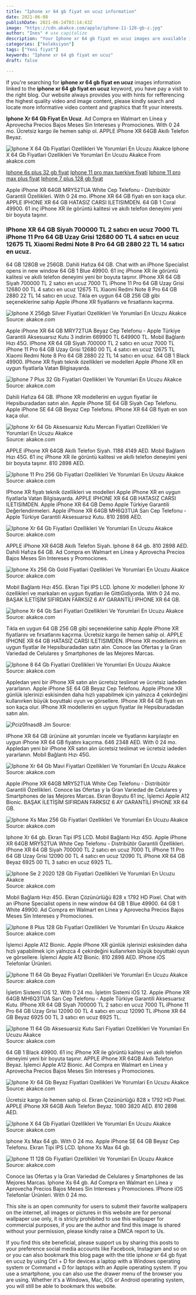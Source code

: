 ```yaml
---
title: "Iphone xr 64 gb fiyat en ucuz information"
date: 2021-06-08
publishDate: 2021-06-24T03:14:43Z
image: "https://cdn.akakce.com/apple/iphone-11-128-gb-z.jpg"
author: "Ines" # use capitalize
description: "Your Iphone xr 64 gb fiyat en ucuz images are available in this site. Iphone xr 64 gb fiyat en ucuz are a topic that is being searched for and liked by netizens today. You can Find and Download the Iphone xr 64 gb fiyat en ucuz files here. Get all free photos."
categories: ["koleksiyon"]
tags: ["Yeni fiyat"]
keywords: "Iphone xr 64 gb fiyat en ucuz"
draft: false

---
```


If you're searching for **iphone xr 64 gb fiyat en ucuz** images information linked to the **iphone xr 64 gb fiyat en ucuz** keyword, you have pay a visit to the right  blog.  Our website always  provides you with  hints  for refferencing  the highest  quality video and image  content, please kindly search and locate more informative video content and graphics  that fit your interests.

**Iphone Xr 64 Gb Fiyat En Ucuz**. Ad Compra en Walmart en Línea y Aprovecha Precios Bajos Meses Sin Intereses y Promociones. With 0 24 mo. Ücretsiz kargo ile hemen sahip ol. APPLE iPhone XR 64GB Akıllı Telefon Beyaz.

![Iphone X 64 Gb Fiyatlari Ozellikleri Ve Yorumlari En Ucuzu Akakce](https://cdn.akakce.com/apple/iphone-x-64-gb-z.jpg "Iphone X 64 Gb Fiyatlari Ozellikleri Ve Yorumlari En Ucuzu Akakce")
Iphone X 64 Gb Fiyatlari Ozellikleri Ve Yorumlari En Ucuzu Akakce From akakce.com

[Iphone 6s plus 32 gb fiyat](/iphone-6s-plus-32-gb-fiyat/)
[Iphone 11 pro max tuerkiye fiyati](/iphone-11-pro-max-tuerkiye-fiyati/)
[Iphone 11 pro max plus fiyat](/iphone-11-pro-max-plus-fiyat/)
[Iphone 7 plus 128 gb fiyat](/iphone-7-plus-128-gb-fiyat/)

Apple iPhone XR 64GB MRY52TUA White Cep Telefonu - Distribütör Garantili Özellikleri. With 0 24 mo. IPhone XR 64 GB fiyatı en son kaça olur. APPLE IPHONE XR 64 GB HATASIZ CARSI ILETISIMDEN. 64 GB 1 Coral 49900. 61 inç iPhone XR ile görüntü kalitesi ve akıllı telefon deneyimi yeni bir boyuta taşınır.

### IPhone XR 64 GB Siyah 700000 TL 2 satıcı en ucuz 7000 TL iPhone 11 Pro 64 GB Uzay Grisi 12680 00 TL 4 satıcı en ucuz 12675 TL Xiaomi Redmi Note 8 Pro 64 GB 2880 22 TL 14 satıcı en ucuz.

64 GB 128GB ve 256GB. Dahili Hafıza 64 GB. Chat with an iPhone Specialist opens in new window 64 GB 1 Blue 49900. 61 inç iPhone XR ile görüntü kalitesi ve akıllı telefon deneyimi yeni bir boyuta taşınır. IPhone XR 64 GB Siyah 700000 TL 2 satıcı en ucuz 7000 TL iPhone 11 Pro 64 GB Uzay Grisi 12680 00 TL 4 satıcı en ucuz 12675 TL Xiaomi Redmi Note 8 Pro 64 GB 2880 22 TL 14 satıcı en ucuz. Tıkla en uygun 64 GB 256 GB gibi seçeneklerine sahip Apple iPhone XR fiyatlarını ve fırsatlarını kaçırma.


![Iphone X 256gb Silver Fiyatlari Ozellikleri Ve Yorumlari En Ucuzu Akakce](https://cdn.akakce.com/apple/iphone-x-256gb-silver-z.jpg "Iphone X 256gb Silver Fiyatlari Ozellikleri Ve Yorumlari En Ucuzu Akakce")
Source: akakce.com

Apple iPhone XR 64 GB MRY72TUA Beyaz Cep Telefonu - Apple Türkiye Garantili Aksesuarsız Kutu 3 indirim 669900 TL 649900 TL. Mobil Bağlantı Hızı 45G. IPhone XR 64 GB Siyah 700000 TL 2 satıcı en ucuz 7000 TL iPhone 11 Pro 64 GB Uzay Grisi 12680 00 TL 4 satıcı en ucuz 12675 TL Xiaomi Redmi Note 8 Pro 64 GB 2880 22 TL 14 satıcı en ucuz. 64 GB 1 Black 49900. IPhone XR fiyatı teknik özellikleri ve modelleri Apple iPhone XR en uygun fiyatlarla Vatan Bilgisayarda.

![Iphone 7 Plus 32 Gb Fiyatlari Ozellikleri Ve Yorumlari En Ucuzu Akakce](https://cdn.akakce.com/iv/10022/719/719323439z.jpg "Iphone 7 Plus 32 Gb Fiyatlari Ozellikleri Ve Yorumlari En Ucuzu Akakce")
Source: akakce.com

Dahili Hafıza 64 GB. IPhone XR modellerini en uygun fiyatlar ile Hepsiburadadan satın alın. Apple iPhone SE 64 GB Siyah Cep Telefonu. Apple iPhone SE 64 GB Beyaz Cep Telefonu. IPhone XR 64 GB fiyatı en son kaça olur.

![Iphone Xr 64 Gb Aksesuarsiz Kutu Mercan Fiyatlari Ozellikleri Ve Yorumlari En Ucuzu Akakce](https://cdn.akakce.com/apple/iphone-xr-64-gb-aksesuarsiz-kutu-mercan-z.jpg "Iphone Xr 64 Gb Aksesuarsiz Kutu Mercan Fiyatlari Ozellikleri Ve Yorumlari En Ucuzu Akakce")
Source: akakce.com

APPLE iPhone XR 64GB Akıllı Telefon Siyah. 1188 4149 AED. Mobil Bağlantı Hızı 45G. 61 inç iPhone XR ile görüntü kalitesi ve akıllı telefon deneyimi yeni bir boyuta taşınır. 810 2898 AED.

![Iphone 11 Pro 256 Gb Fiyatlari Ozellikleri Ve Yorumlari En Ucuzu Akakce](https://cdn.akakce.com/apple/iphone-11-pro-256-gb-z.jpg "Iphone 11 Pro 256 Gb Fiyatlari Ozellikleri Ve Yorumlari En Ucuzu Akakce")
Source: akakce.com

IPhone XR fiyatı teknik özellikleri ve modelleri Apple iPhone XR en uygun fiyatlarla Vatan Bilgisayarda. APPLE IPHONE XR 64 GB HATASIZ CARSI ILETISIMDEN. Apple iPhone XR 64 GB Demo Apple Türkiye Garantili Değerlendirmeleri. Apple iPhone XR 64GB MH6Q3TUA Sarı Cep Telefonu - Apple Türkiye Garantili Aksesuarsız Kutu. 810 2898 AED.

![Iphone Xr 64 Gb Fiyatlari Ozellikleri Ve Yorumlari En Ucuzu Akakce](https://cdn.akakce.com/apple/iphone-xr-64-gb-z.jpg "Iphone Xr 64 Gb Fiyatlari Ozellikleri Ve Yorumlari En Ucuzu Akakce")
Source: akakce.com

APPLE iPhone XR 64GB Akıllı Telefon Siyah. Iphone 8 64 gb. 810 2898 AED. Dahili Hafıza 64 GB. Ad Compra en Walmart en Línea y Aprovecha Precios Bajos Meses Sin Intereses y Promociones.

![Iphone Xs 256 Gb Gold Fiyatlari Ozellikleri Ve Yorumlari En Ucuzu Akakce](https://cdn.akakce.com/apple/iphone-xs-256-gb-gold-z.jpg "Iphone Xs 256 Gb Gold Fiyatlari Ozellikleri Ve Yorumlari En Ucuzu Akakce")
Source: akakce.com

Mobil Bağlantı Hızı 45G. Ekran Tipi IPS LCD. İphone Xr modelleri İphone Xr özellikleri ve markaları en uygun fiyatları ile GittiGidiyorda. With 0 24 mo. BAŞAK İLETİŞİM SIFIRDAN FARKSIZ 6 AY GARANTİLİ IPHONE XR 64 GB.

![Iphone Xr 64 Gb Sari Fiyatlari Ozellikleri Ve Yorumlari En Ucuzu Akakce](https://cdn.akakce.com/apple/iphone-xr-64-gb-sari-z.jpg "Iphone Xr 64 Gb Sari Fiyatlari Ozellikleri Ve Yorumlari En Ucuzu Akakce")
Source: akakce.com

Tıkla en uygun 64 GB 256 GB gibi seçeneklerine sahip Apple iPhone XR fiyatlarını ve fırsatlarını kaçırma. Ücretsiz kargo ile hemen sahip ol. APPLE IPHONE XR 64 GB HATASIZ CARSI ILETISIMDEN. IPhone XR modellerini en uygun fiyatlar ile Hepsiburadadan satın alın. Conoce las Ofertas y la Gran Variedad de Celulares y Smartphones de las Mejores Marcas.

![Iphone 8 64 Gb Fiyatlari Ozellikleri Ve Yorumlari En Ucuzu Akakce](https://cdn.akakce.com/apple/iphone-8-64-gb-z.jpg "Iphone 8 64 Gb Fiyatlari Ozellikleri Ve Yorumlari En Ucuzu Akakce")
Source: akakce.com

Appledan yeni bir iPhone XR satın alın ücretsiz teslimat ve ücretsiz iadeden yararlanın. Apple iPhone SE 64 GB Beyaz Cep Telefonu. Apple iPhone XR günlük işlerinizi eskisinden daha hızlı yapabilmek için yalnızca 4 çekirdeğini kullanırken büyük boyuttaki oyun ve görsellere. IPhone XR 64 GB fiyatı en son kaça olur. IPhone XR modellerini en uygun fiyatlar ile Hepsiburadadan satın alın.

![Pciz0fnasd8 Jm](https://iis-akakce.akamaized.net/p.z?%2F%2Fproductimages%2Ehepsiburada%2Enet%2Fs%2F32%2F600%2F10356112850994%2Ejpg "Pciz0fnasd8 Jm")
Source: 

IPhone XR 64 GB ürününe ait yorumları incele ve fiyatlarını karşılaştır en uygun iPhone XR 64 GB fiyatını kaçırma. 646 2348 AED. With 0 24 mo. Appledan yeni bir iPhone XR satın alın ücretsiz teslimat ve ücretsiz iadeden yararlanın. Mobil Bağlantı Hızı 45G.

![Iphone Xr 64 Gb Mavi Fiyatlari Ozellikleri Ve Yorumlari En Ucuzu Akakce](https://cdn.akakce.com/apple/iphone-xr-64-gb-mavi-z.jpg "Iphone Xr 64 Gb Mavi Fiyatlari Ozellikleri Ve Yorumlari En Ucuzu Akakce")
Source: akakce.com

Apple iPhone XR 64GB MRY52TUA White Cep Telefonu - Distribütör Garantili Özellikleri. Conoce las Ofertas y la Gran Variedad de Celulares y Smartphones de las Mejores Marcas. Ekran Boyutu 61 inç. İşlemci Apple A12 Bionic. BAŞAK İLETİŞİM SIFIRDAN FARKSIZ 6 AY GARANTİLİ IPHONE XR 64 GB.

![Iphone Xs Max 256 Gb Fiyatlari Ozellikleri Ve Yorumlari En Ucuzu Akakce](https://cdn.akakce.com/apple/iphone-xs-max-256-gb-z.jpg "Iphone Xs Max 256 Gb Fiyatlari Ozellikleri Ve Yorumlari En Ucuzu Akakce")
Source: akakce.com

Iphone Xr 64 gb. Ekran Tipi IPS LCD. Mobil Bağlantı Hızı 45G. Apple iPhone XR 64GB MRY52TUA White Cep Telefonu - Distribütör Garantili Özellikleri. IPhone XR 64 GB Siyah 700000 TL 2 satıcı en ucuz 7000 TL iPhone 11 Pro 64 GB Uzay Grisi 12090 00 TL 4 satıcı en ucuz 12090 TL iPhone XR 64 GB Beyaz 6925 00 TL 3 satıcı en ucuz 6925 TL.

![Iphone Se 2 2020 128 Gb Fiyatlari Ozellikleri Ve Yorumlari En Ucuzu Akakce](https://cdn.akakce.com/apple/iphone-se-2-2020-128-gb-z.jpg "Iphone Se 2 2020 128 Gb Fiyatlari Ozellikleri Ve Yorumlari En Ucuzu Akakce")
Source: akakce.com

Mobil Bağlantı Hızı 45G. Ekran Çözünürlüğü 828 x 1792 HD Pixel. Chat with an iPhone Specialist opens in new window 64 GB 1 Blue 49900. 64 GB 1 White 49900. Ad Compra en Walmart en Línea y Aprovecha Precios Bajos Meses Sin Intereses y Promociones.

![Iphone 8 Plus 128 Gb Fiyatlari Ozellikleri Ve Yorumlari En Ucuzu Akakce](https://cdn.akakce.com/apple/iphone-8-plus-128-gb-z.jpg "Iphone 8 Plus 128 Gb Fiyatlari Ozellikleri Ve Yorumlari En Ucuzu Akakce")
Source: akakce.com

İşlemci Apple A12 Bionic. Apple iPhone XR günlük işlerinizi eskisinden daha hızlı yapabilmek için yalnızca 4 çekirdeğini kullanırken büyük boyuttaki oyun ve görsellere. İşlemci Apple A12 Bionic. 810 2898 AED. IPhone iOS Telefonlar Ürünleri.

![Iphone 11 64 Gb Beyaz Fiyatlari Ozellikleri Ve Yorumlari En Ucuzu Akakce](https://cdn.akakce.com/apple/iphone-11-64-gb-beyaz-z.jpg "Iphone 11 64 Gb Beyaz Fiyatlari Ozellikleri Ve Yorumlari En Ucuzu Akakce")
Source: akakce.com

İşletim Sistemi iOS 12. With 0 24 mo. İşletim Sistemi iOS 12. Apple iPhone XR 64GB MH6Q3TUA Sarı Cep Telefonu - Apple Türkiye Garantili Aksesuarsız Kutu. IPhone XR 64 GB Siyah 700000 TL 2 satıcı en ucuz 7000 TL iPhone 11 Pro 64 GB Uzay Grisi 12090 00 TL 4 satıcı en ucuz 12090 TL iPhone XR 64 GB Beyaz 6925 00 TL 3 satıcı en ucuz 6925 TL.

![Iphone 11 64 Gb Aksesuarsiz Kutu Sari Fiyatlari Ozellikleri Ve Yorumlari En Ucuzu Akakce](https://cdn.akakce.com/apple/iphone-11-64-gb-aksesuarsiz-kutu-sari-z.jpg "Iphone 11 64 Gb Aksesuarsiz Kutu Sari Fiyatlari Ozellikleri Ve Yorumlari En Ucuzu Akakce")
Source: akakce.com

64 GB 1 Black 49900. 61 inç iPhone XR ile görüntü kalitesi ve akıllı telefon deneyimi yeni bir boyuta taşınır. APPLE iPhone XR 64GB Akıllı Telefon Beyaz. İşlemci Apple A12 Bionic. Ad Compra en Walmart en Línea y Aprovecha Precios Bajos Meses Sin Intereses y Promociones.

![Iphone Xr 64 Gb Beyaz Fiyatlari Ozellikleri Ve Yorumlari En Ucuzu Akakce](https://cdn.akakce.com/apple/iphone-xr-64-gb-beyaz-z.jpg "Iphone Xr 64 Gb Beyaz Fiyatlari Ozellikleri Ve Yorumlari En Ucuzu Akakce")
Source: akakce.com

Ücretsiz kargo ile hemen sahip ol. Ekran Çözünürlüğü 828 x 1792 HD Pixel. APPLE iPhone XR 64GB Akıllı Telefon Beyaz. 1080 3820 AED. 810 2898 AED.

![Iphone X 64 Gb Fiyatlari Ozellikleri Ve Yorumlari En Ucuzu Akakce](https://cdn.akakce.com/apple/iphone-x-64-gb-z.jpg "Iphone X 64 Gb Fiyatlari Ozellikleri Ve Yorumlari En Ucuzu Akakce")
Source: akakce.com

Iphone Xs Max 64 gb. With 0 24 mo. Apple iPhone SE 64 GB Beyaz Cep Telefonu. Ekran Tipi IPS LCD. Iphone Xs Max 64 gb.

![Iphone 11 128 Gb Fiyatlari Ozellikleri Ve Yorumlari En Ucuzu Akakce](https://cdn.akakce.com/apple/iphone-11-128-gb-z.jpg "Iphone 11 128 Gb Fiyatlari Ozellikleri Ve Yorumlari En Ucuzu Akakce")
Source: akakce.com

Conoce las Ofertas y la Gran Variedad de Celulares y Smartphones de las Mejores Marcas. Iphone Xs 64 gb. Ad Compra en Walmart en Línea y Aprovecha Precios Bajos Meses Sin Intereses y Promociones. IPhone iOS Telefonlar Ürünleri. With 0 24 mo.

This site is an open community for users to submit their favorite wallpapers on the internet, all images or pictures in this website are for personal wallpaper use only, it is stricly prohibited to use this wallpaper for commercial purposes, if you are the author and find this image is shared without your permission, please kindly raise a DMCA report to Us.

If you find this site beneficial, please support us by sharing this posts to your preference social media accounts like Facebook, Instagram and so on or you can also bookmark this blog page with the title iphone xr 64 gb fiyat en ucuz by using Ctrl + D for devices a laptop with a Windows operating system or Command + D for laptops with an Apple operating system. If you use a smartphone, you can also use the drawer menu of the browser you are using. Whether it's a Windows, Mac, iOS or Android operating system, you will still be able to bookmark this website.
